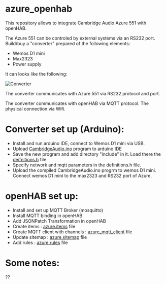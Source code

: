 # azure_openhab
This repository allows to integrate Cambridge Audio Azure 551 with openHAB. 

The Azure 551 can be controled by external systems via an RS232 port.
Build/buy a "converter" prepared of the following elements:

* Wemos D1 mini
* Max2323
* Power supply

It can looks like the following:

![Converter](https://github.com/raf1000/azure_openhab/blob/main/CA_converter.jpg)


The converter communicates with Azure 551 via RS232 protocol and port.

The converter communicates with openHAB via MQTT protocol. The physical connection via Wifi.

# Converter set up (Arduino):
* Install and run arduino IDE, connect to Wemos D1 mini via USB.
* Upload [CambridgeAudio.ino](https://github.com/raf1000/azure_openhab/blob/main/Arduino/CambridgeAudio.ino) program to arduino IDE
* Save the new program and add directory "include" in it. Load there the [deifnitions.h](https://github.com/raf1000/azure_openhab/blob/main/Arduino/definitions.h) file
* Specify network and mqtt parameters in the definitions.h file.
* Upload the compiled CambridgeAudio.ino progrm to wemos D1 mini. Connect wemos D1 mini to the max2323 and RS232 port of Azure. 
# openHAB set up:
* Install and set up MQTT Broker (mosquitto)
* Install MQTT binding in openHAB
* Add JSONPatch Transformation in openHAB
* Create items : [azure.items](https://github.com/raf1000/azure_openhab/blob/main/openHAB/azure.items) file
* Create MQTT client with channels : [azure_mqtt_client](https://github.com/raf1000/azure_openhab/blob/main/openHAB/azure_mqtt_client) file
* Update sitemap : [azure.sitemap](https://github.com/raf1000/azure_openhab/blob/main/openHAB/azure.sitemap) file 
* Add rules : [azure.rules](https://github.com/raf1000/azure_openhab/blob/main/openHAB/azure.rules) file
# Some notes:
??
